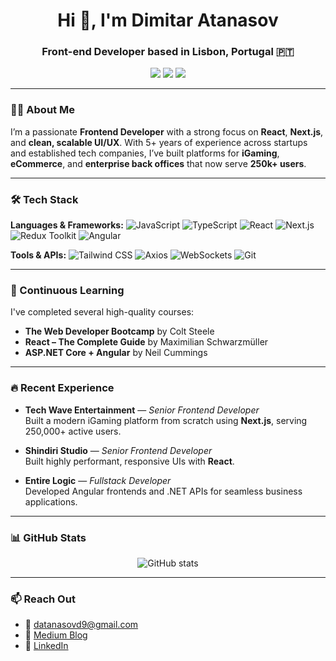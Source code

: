 <h1 align="center">Hi 👋, I'm Dimitar Atanasov</h1>
<h3 align="center"> Front-end Developer based in Lisbon, Portugal 🇵🇹</h3>

<p align="center">
  <a href="https://github.com/dmtratanasov"><img src="https://img.shields.io/github/followers/dmtratanasov?label=Follow&style=social"></a>
  <a href="https://linkedin.com/in/dimitar-atanasov-81585b99/"><img src="https://img.shields.io/badge/-LinkedIn-blue?style=flat-square&logo=linkedin"></a>
  <a href="https://medium.com/@dmtrata"><img src="https://img.shields.io/badge/-Medium-black?style=flat-square&logo=medium"></a>
</p>

---

### 👨‍💻 About Me

I’m a passionate **Frontend Developer** with a strong focus on **React**, **Next.js**, and **clean, scalable UI/UX**. With 5+ years of experience across startups and established tech companies, I’ve built platforms for **iGaming**, **eCommerce**, and **enterprise back offices** that now serve **250k+ users**.

---

### 🛠 Tech Stack

**Languages & Frameworks:**
![JavaScript](https://img.shields.io/badge/-JavaScript-black?style=flat-square&logo=javascript)
![TypeScript](https://img.shields.io/badge/-TypeScript-black?style=flat-square&logo=typescript)
![React](https://img.shields.io/badge/-React-black?style=flat-square&logo=react)
![Next.js](https://img.shields.io/badge/-Next.js-black?style=flat-square&logo=next.js)
![Redux Toolkit](https://img.shields.io/badge/-Redux-black?style=flat-square&logo=redux)
![Angular](https://img.shields.io/badge/-Angular-red?style=flat-square&logo=angular)

**Tools & APIs:**
![Tailwind CSS](https://img.shields.io/badge/-Tailwind%20CSS-black?style=flat-square&logo=tailwind-css)
![Axios](https://img.shields.io/badge/-Axios-black?style=flat-square&logo=axios)
![WebSockets](https://img.shields.io/badge/-WebSockets-black?style=flat-square&logo=websockets)
![Git](https://img.shields.io/badge/-Git-black?style=flat-square&logo=git)

---

### 🧠 Continuous Learning

I've completed several high-quality courses:
- **The Web Developer Bootcamp** by Colt Steele
- **React – The Complete Guide** by Maximilian Schwarzmüller
- **ASP.NET Core + Angular** by Neil Cummings

---

### 🔥 Recent Experience

- **Tech Wave Entertainment** — *Senior Frontend Developer*  
  Built a modern iGaming platform from scratch using **Next.js**, serving 250,000+ active users.

- **Shindiri Studio** — *Senior Frontend Developer*  
  Built highly performant, responsive UIs with **React**.

- **Entire Logic** — *Fullstack Developer*  
  Developed Angular frontends and .NET APIs for seamless business applications.

---

### 📊 GitHub Stats

<p align="center">
  <img src="https://github-readme-stats.vercel.app/api?username=dmtratanasov&show_icons=true&theme=radical" alt="GitHub stats" />
  <br />
</p>

---

### 📫 Reach Out

- 📧 datanasovd9@gmail.com  
- 📝 [Medium Blog](https://medium.com/@dmtrata)  
- 💼 [LinkedIn](https://www.linkedin.com/in/dimitar-atanasov-81585b99/)
